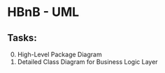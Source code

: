 # HBnB - UML

## Tasks:

0. High-Level Package Diagram
1. Detailed Class Diagram for Business Logic Layer
